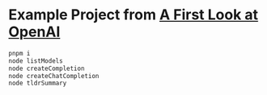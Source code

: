 # Example Project from [A First Look at OpenAI]()

```bash
pnpm i
node listModels
node createCompletion
node createChatCompletion
node tldrSummary
```